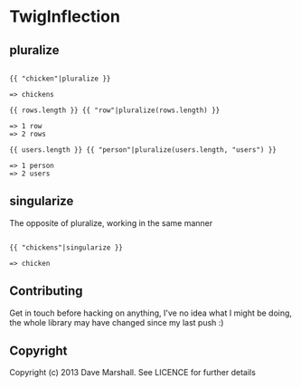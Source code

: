 TwigInflection
==============

pluralize
---------


``` jinja

{{ "chicken"|pluralize }}

=> chickens

{{ rows.length }} {{ "row"|pluralize(rows.length) }}

=> 1 row
=> 2 rows

{{ users.length }} {{ "person"|pluralize(users.length, "users") }}

=> 1 person
=> 2 users

```

singularize
-----------

The opposite of pluralize, working in the same manner

``` jinja 

{{ "chickens"|singularize }}

=> chicken

```


Contributing
------------

Get in touch before hacking on anything, I've no idea what I might be doing, the
whole library may have changed since my last push :)

Copyright
---------

Copyright (c) 2013 Dave Marshall. See LICENCE for further details

